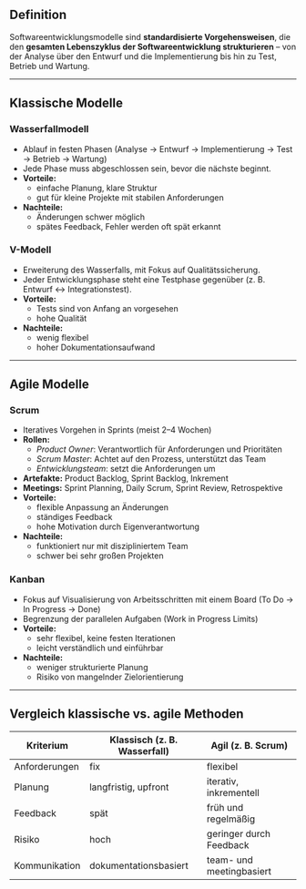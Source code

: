
## Definition

Softwareentwicklungsmodelle sind **standardisierte Vorgehensweisen**, die den **gesamten Lebenszyklus der Softwareentwicklung strukturieren** – von der Analyse über den Entwurf und die Implementierung bis hin zu Test, Betrieb und Wartung.

---

## Klassische Modelle

### Wasserfallmodell

- Ablauf in festen Phasen (Analyse → Entwurf → Implementierung → Test → Betrieb → Wartung)  
- Jede Phase muss abgeschlossen sein, bevor die nächste beginnt.  
- **Vorteile:**  
    - einfache Planung, klare Struktur  
    - gut für kleine Projekte mit stabilen Anforderungen  
- **Nachteile:**  
    - Änderungen schwer möglich  
    - spätes Feedback, Fehler werden oft spät erkannt  


### V-Modell  

- Erweiterung des Wasserfalls, mit Fokus auf Qualitätssicherung.  
- Jeder Entwicklungsphase steht eine Testphase gegenüber (z. B. Entwurf ↔ Integrationstest).  
- **Vorteile:**  
    - Tests sind von Anfang an vorgesehen  
    - hohe Qualität  
- **Nachteile:**  
    - wenig flexibel  
    - hoher Dokumentationsaufwand  

---

## Agile Modelle

### Scrum

- Iteratives Vorgehen in Sprints (meist 2–4 Wochen)  
- **Rollen:**  
    - *Product Owner*: Verantwortlich für Anforderungen und Prioritäten  
    - *Scrum Master*: Achtet auf den Prozess, unterstützt das Team  
    - *Entwicklungsteam*: setzt die Anforderungen um  
- **Artefakte:** Product Backlog, Sprint Backlog, Inkrement  
- **Meetings:** Sprint Planning, Daily Scrum, Sprint Review, Retrospektive  
- **Vorteile:**  
    - flexible Anpassung an Änderungen  
    - ständiges Feedback  
    - hohe Motivation durch Eigenverantwortung  
- **Nachteile:**  
    - funktioniert nur mit diszipliniertem Team  
    - schwer bei sehr großen Projekten

### Kanban

- Fokus auf Visualisierung von Arbeitsschritten mit einem Board (To Do → In Progress → Done)  
- Begrenzung der parallelen Aufgaben (Work in Progress Limits)  
- **Vorteile:**  
    - sehr flexibel, keine festen Iterationen  
    - leicht verständlich und einführbar  
- **Nachteile:**  
    - weniger strukturierte Planung  
    - Risiko von mangelnder Zielorientierung

---

## Vergleich klassische vs. agile Methoden

| Kriterium         | Klassisch (z. B. Wasserfall) | Agil (z. B. Scrum) |
|-------------------|------------------------------|--------------------|
| Anforderungen     | fix                         | flexibel           |
| Planung           | langfristig, upfront        | iterativ, inkrementell |
| Feedback          | spät                        | früh und regelmäßig |
| Risiko            | hoch                        | geringer durch Feedback |
| Kommunikation     | dokumentationsbasiert       | team- und meetingbasiert |